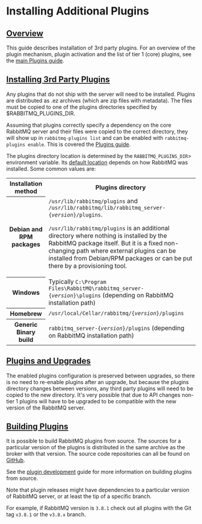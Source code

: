 <!--
Copyright (c) 2007-2020 VMware, Inc. or its affiliates.

All rights reserved. This program and the accompanying materials
are made available under the terms of the under the Apache License,
Version 2.0 (the "License”); you may not use this file except in compliance
with the License. You may obtain a copy of the License at

https://www.apache.org/licenses/LICENSE-2.0

Unless required by applicable law or agreed to in writing, software
distributed under the License is distributed on an "AS IS" BASIS,
WITHOUT WARRANTIES OR CONDITIONS OF ANY KIND, either express or implied.
See the License for the specific language governing permissions and
limitations under the License.
-->

# Installing Additional Plugins

## <a id="overview" class="anchor" href="#overview">Overview</a>

This guide describes installation of 3rd party plugins.
For an overview of the plugin mechanism, plugin activation and
the list of tier 1 (core) plugins, see the [main Plugins guide](/plugins.html).


## <a id="installing-custom-plugins" class="anchor" href="#installing-custom-plugins">Installing 3rd Party Plugins</a>

Any plugins that do not ship with the server will need to be
installed. Plugins are distributed as .ez archives (which are zip files with metadata).
The files must be copied to one of the plugins
directories specified by <span class="envvar">$RABBITMQ_PLUGINS_DIR</span>.

Assuming that plugins correctly specify a dependency on the core RabbitMQ server
and their files were copied to the correct directory, they will show up in
`rabbitmq-plugins list` and can be enabled with
`rabbitmq-plugins enable`. This is covered the [Plugins guide](/plugins.html).

The plugins directory location is determined by the `RABBITMQ_PLUGINS_DIR`> environment variable.
Its [default location](/relocate.html) depends on how RabbitMQ was installed. Some common values are:

<table>
  <tr>
    <th>Installation method</th>
    <th>Plugins directory</th>
  </tr>
  <tr>
    <th>Debian and RPM packages</th>
    <td>
      <code>/usr/lib/rabbitmq/plugins</code> and <code>/usr/lib/rabbitmq/lib/rabbitmq_server-{<i>version</i>}/plugins</code>.
      <p>
        <code>/usr/lib/rabbitmq/plugins</code> is an additional
        directory where nothing is installed by the RabbitMQ
        package itself. But it is a fixed non-changing path
        where external plugins can be installed from Debian/RPM
        packages or can be put there by a provisioning tool.
      </p>
    </td>
  </tr>
  <tr>
    <th>Windows</th>
    <td>
      Typically <code>C:\Program Files\RabbitMQ\rabbitmq_server-{<i>version</i>}\plugins</code>
      (depending on RabbitMQ installation path)
    </td>
  </tr>
  <tr>
    <th>Homebrew</th>
    <td>
      <code>/usr/local/Cellar/rabbitmq/{<i>version</i>}/plugins</code>
    </td>
  </tr>
  <tr>
    <th>Generic Binary build</th>
    <td>
      <code>rabbitmq_server-{<i>version</i>}/plugins</code>
      (depending on RabbitMQ installation path)
    </td>
  </tr>
</table>


## <a id="upgrades" class="anchor" href="#upgrades">Plugins and Upgrades</a>

The enabled plugins configuration is preserved between
upgrades, so there is no need to re-enable plugins after an
upgrade, but because the plugins directory changes between
versions, any third party plugins will need to be copied to
the new directory. It's very possible that due to API
changes non-tier 1 plugins will have to be upgraded to be compatible
with the new version of the RabbitMQ server.


## <a id="building" class="anchor" href="#building">Building Plugins</a>

It is possible to build RabbitMQ plugins from source.  The sources for a
particular version of the plugins is distributed in the same
archive as the broker with that version.  The source code
repositories can all be found on [GitHub](https://github.com/rabbitmq).

See the [plugin development](plugin-development.html) guide for more information on building plugins from source.

Note that plugin releases might have dependencies to a particular
version of RabbitMQ server, or at least the tip of a specific branch.

For example, if RabbitMQ version is `3.8.1` check out all plugins with the Git tag `v3.8.1` or the `v3.8.x` branch.
